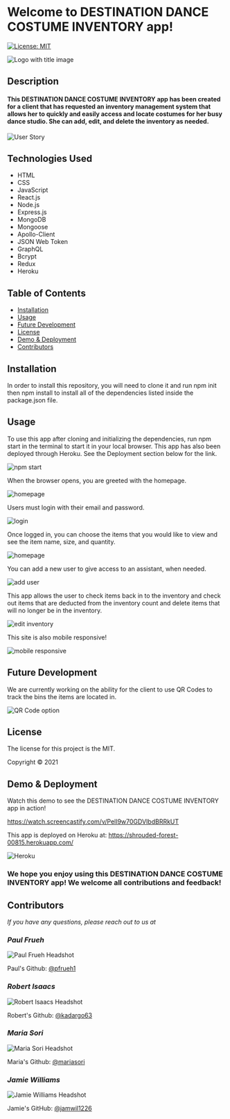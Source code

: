 # Welcome to DESTINATION DANCE COSTUME INVENTORY app!

[![License: MIT](https://img.shields.io/badge/License-MIT-yellow.svg)](https://opensource.org/licenses/MIT)

![Logo with title image](./client/public/images/logo-with-title.png)

## Description

#### This DESTINATION DANCE COSTUME INVENTORY app has been created for a client that has requested an inventory management system that allows her to quickly and easily access and locate costumes for her busy dance studio. She can add, edit, and delete the inventory as needed.
![User Story](./client/public/images/user-story.png)

## Technologies Used
* HTML
* CSS
* JavaScript
* React.js
* Node.js
* Express.js
* MongoDB
* Mongoose
* Apollo-Client 
* JSON Web Token
* GraphQL
* Bcrypt
* Redux
* Heroku

## Table of Contents
* [Installation](#installation)
* [Usage](#usage)
* [Future Development](#future-developmet)
* [License](#license)
* [Demo & Deployment](#demo)
* [Contributors](#contributors)


## Installation
In order to install this repository, you will need to clone it and run npm init then npm install to install all of the dependencies listed inside the package.json file.

## Usage
To use this app after cloning and initializing the dependencies, run npm start in the terminal to start it in your local browser. This app has also been deployed through Heroku. See the Deployment section below for the link.

![npm start](./client/public/images/npm-start.png)

When the browser opens, you are greeted with the homepage.

![homepage](./client/public/images/homepage.png)

Users must login with their email and password.

![login](./client/public/images/login.png)

Once logged in, you can choose the items that you would like to view and see the item name, size, and quantity.

![homepage](./client/public/images/homepage.png)

You can add a new user to give access to an assistant, when needed.

![add user](./client/public/images/add-approved-user.png)

This app allows the user to check items back in to the inventory and check out items that are deducted from the inventory count and delete items that will no longer be in the inventory.

![edit inventory](./client/public/images/edit-inventory.png)

This site is also mobile responsive!

![mobile responsive](./client/public/images/mobile-responsive.png)

## Future Development
We are currently working on the ability for the client to use QR Codes to track the bins the items are located in.

![QR Code option](./client/public/images/qr-code-revised.png)

## License
The license for this project is the MIT.

Copyright © 2021


## Demo & Deployment
Watch this demo to see the DESTINATION DANCE COSTUME INVENTORY app in action!

https://watch.screencastify.com/v/PelI9w70GDVIbdBRRkUT

This app is deployed on Heroku at: https://shrouded-forest-00815.herokuapp.com/

![Heroku](./client/public/images/heroku.png)


### We hope you enjoy using this DESTINATION DANCE COSTUME INVENTORY app! We welcome all contributions and feedback!


## Contributors
*If you have any questions, please reach out to us at*

### _Paul Frueh_ 
![Paul Frueh Headshot](./client/public/images/paul-frueh-headshot.png)

Paul's Github: [@pfrueh1](https://github.com/pfrueh1/)

### _Robert Isaacs_ 
![Robert Isaacs Headshot](./client/public/images/robert-isaacs-headshot.png)

Robert's Github: [@kadargo63](https://github.com/Kardargo63)

### _Maria Sori_ 
![Maria Sori Headshot](./client/public/images/maria-sori-headshot.png)

Maria's Github: [@mariasori](https://github.com/mariasori)

### _Jamie Williams_ 

![Jamie Williams Headshot](./client/public/images/jamie-williams-headshot.png)

Jamie's GitHub: [@jamwil1226](https://github.com/jamwil1226/)



